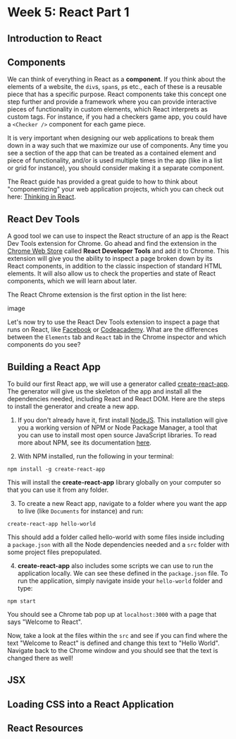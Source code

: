 # Week 5: React Part 1

## Introduction to React

## Components

We can think of everything in React as a **component**. If you think about the elements of a website, the `div`s, `span`s, `p`s etc., each of these is a reusable piece that has a specific purpose. React components take this concept one step further and provide a framework where you can provide interactive pieces of functionality in custom elements, which React interprets as custom tags. For instance, if you had a checkers game app, you could have a `<Checker />` component for each game piece.

It is very important when designing our web applications to break them down in a way such that we maximize our use of components. Any time you see a section of the app that can be treated as a contained element and piece of functionality, and/or is used multiple times in the app (like in a list or grid for instance), you should consider making it a separate component.

The React guide has provided a great guide to how to think about "componentizing" your web application projects, which you can check out here: [Thinking in React](https://reactjs.org/docs/thinking-in-react.html).

## React Dev Tools

A good tool we can use to inspect the React structure of an app is the React Dev Tools extension for Chrome. Go ahead and find the extension in the [Chrome Web Store](https://chrome.google.com/webstore/) called **React Developer Tools** and add it to Chrome. This extension will give you the ability to inspect a page broken down by its React components, in addition to the classic inspection of standard HTML elements. It will also allow us to check the properties and state of React components, which we will learn about later.

The React Chrome extension is the first option in the list here:

image

Let's now try to use the React Dev Tools extension to inspect a page that runs on React, like [Facebook](https://www.facebook.com) or [Codeacademy](https://www.codeacademy.com). What are the differences between the `Elements` tab and `React` tab in the Chrome inspector and which components do you see?

## Building a React App

To build our first React app, we will use a generator called [create-react-app](https://github.com/facebookincubator/create-react-app). The generator will give us the skeleton of the app and install all the dependencies needed, including React and React DOM. Here are the steps to install the generator and create a new app.

1. If you don't already have it, first install [NodeJS](https://nodejs.org/en/). This installation will give you a working version of NPM or Node Package Manager, a tool that you can use to install most open source JavaScript libraries. To read more about NPM, see its documentation [here](https://docs.npmjs.com/getting-started/what-is-npm).

2. With NPM installed, run the following in your terminal:

```
npm install -g create-react-app
```

This will install the **create-react-app** library globally on your computer so that you can use it from any folder.

3. To create a new React app, navigate to a folder where you want the app to live (like `Documents` for instance) and run:

`create-react-app hello-world`

This should add a folder called hello-world with some files inside including a `package.json` with all the Node dependencies needed and a `src` folder with some project files prepopulated.

4. **create-react-app** also includes some scripts we can use to run the application locally. We can see these defined in the `package.json` file. To run the application, simply navigate inside your `hello-world` folder and type:

```
npm start
```

You should see a Chrome tab pop up at `localhost:3000` with a page that says "Welcome to React".

Now, take a look at the files within the `src` and see if you can find where the text "Welcome to React" is defined and change this text to "Hello World". Navigate back to the Chrome window and you should see that the text is changed there as well!

## JSX



## Loading CSS into a React Application


## React Resources



